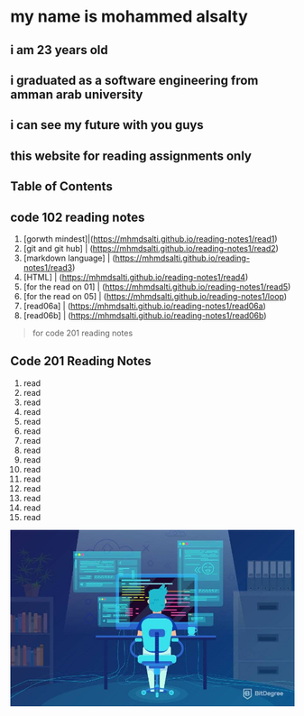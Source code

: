 # my name is mohammed alsalty

## i am 23 years old

## i graduated as a software engineering from amman arab university

## i can see my future with you guys

## this website for reading assignments only

## Table of Contents

## code 102 reading notes

1. [gorwth mindest]|(<https://mhmdsalti.github.io/reading-notes1/read1>)
2. [git and git hub] | (<https://mhmdsalti.github.io/reading-notes1/read2>)
3. [markdown language] | (<https://mhmdsalti.github.io/reading-notes1/read3>)
4. [HTML] | (<https://mhmdsalti.github.io/reading-notes1/read4>)
5. [for the read on 01] | (<https://mhmdsalti.github.io/reading-notes1/read5>)
6. [for the read on 05] | (<https://mhmdsalti.github.io/reading-notes1/loop>)
7. [read06a] | (<https://mhmdsalti.github.io/reading-notes1/read06a>)
8. [read06b] | (<https://mhmdsalti.github.io/reading-notes1/read06b>)

>for code 201 reading notes

## Code 201 Reading Notes

1. read
2. read
3. read
4. read
5. read
6. read
7. read
8. read
9. read
10. read
11. read
12. read
13. read
14. read
15. read

![love programming](itsme.jpg)
